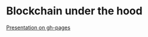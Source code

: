
#  Blockchain under the hood

[Presentation on gh-pages](https://palutz.github.io/BlockchainUnderTheHood/)
